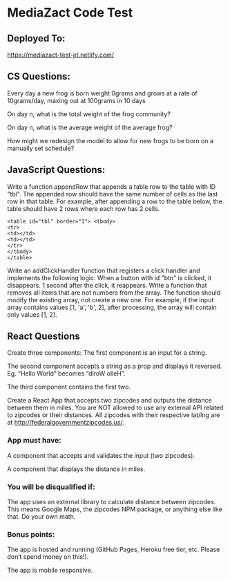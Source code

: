 # MediaZact Code Test

## Deployed To:

https://mediazact-test-jrl.netlify.com/

## CS Questions:

Every day a new frog is born weight 0grams and grows at a rate of 10grams/day, maxing out at 100grams in 10 days

On day n, what is the total weight of the frog community?

On day n, what is the average weight of the average frog?

How might we redesign the model to allow for new frogs to be born on a manually set schedule?

## JavaScript Questions:

Write a function appendRow that appends a table row to the table with ID "tbl". The appended row should have the same number of cells as the last row in that table. For example, after appending a row to the table below, the table should have 2 rows where each row has 2 cells.

```
<table id="tbl" border="1"> <tbody>
<tr>
<td></td>
<td></td>
</tr>
</tbody>
</table>
```

Write an addClickHandler function that registers a click handler and implements the following logic:
When a button with id "btn" is clicked, it disappears.
1 second after the click, it reappears.
Write a function that removes all items that are not numbers from the array. The function should modify the existing array, not create a new one.
For example, if the input array contains values [1, 'a', 'b', 2], after processing, the array will contain only values [1, 2].

## React Questions

Create three components:
The first component is an input for a string.

The second component accepts a string as a prop and displays it reversed. Eg. “Hello World” becomes “dlroW olleH”.

The third component contains the first two.

Create a React App that accepts two zipcodes and outputs the distance between them in miles. You are NOT allowed to use any external API related to zipcodes or their distances. All zipcodes with their respective lat/lng are at http://federalgovernmentzipcodes.us/.

### App must have:

A component that accepts and validates the input (two zipcodes).

A component that displays the distance in miles.

### You will be disqualified if:

The app uses an external library to calculate distance between zipcodes. This means Google Maps, the zipcodes NPM package, or anything else like that. Do your own math.

### Bonus points:

The app is hosted and running (GitHub Pages, Heroku free tier, etc. Please don’t spend money on this!).

The app is mobile responsive.
